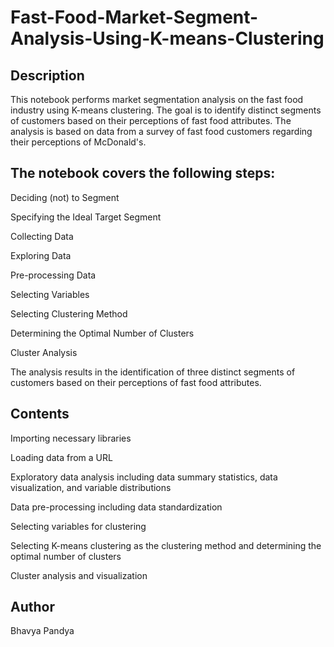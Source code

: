 # Fast-Food-Market-Segment-Analysis-Using-K-means-Clustering

## Description


This notebook performs market segmentation analysis on the fast food industry using K-means clustering. The goal is to identify distinct segments of customers based on their perceptions of fast food attributes. The analysis is based on data from a survey of fast food customers regarding their perceptions of McDonald's.


## The notebook covers the following steps:

Deciding (not) to Segment

Specifying the Ideal Target Segment

Collecting Data

Exploring Data

Pre-processing Data

Selecting Variables

Selecting Clustering Method

Determining the Optimal Number of Clusters

Cluster Analysis

The analysis results in the identification of three distinct segments of customers based on their perceptions of fast food attributes.



## Contents


Importing necessary libraries

Loading data from a URL

Exploratory data analysis including data summary statistics, data visualization, and variable distributions

Data pre-processing including data standardization

Selecting variables for clustering

Selecting K-means clustering as the clustering method and determining the optimal number of clusters

Cluster analysis and visualization


## Author

Bhavya Pandya
